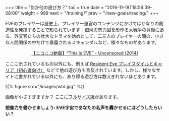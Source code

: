+++
title = "何か他の遊び方？"
toc = true
date = "2016-11-18T18:56:39-08:00"
weight = 999
next = "/training/"
prev = "/new-goals/trading/"
+++

EVEのプレイヤーは歴史上、プレイヤー運営のコンテンツにかけてはかなりの創造性を発揮することで知られています - 銀河の勢力図を形作る大戦争の背後にある、外交官たちの壮大なドラマを始めとして、二三人のプレイヤーの間の、小さな人間関係の中だけで暴露されるスキャンダルなど、様々なものがあります。

<div style="text-align: center;">
<a target="_blank" href="http://www.nicovideo.jp/watch/sm24971863">【ニコニコ動画】“This is EVE” - Uncensored (2014)</a>
</div>

ここに示されているもの以外にも、例えば [Resident Eve プレイスタイルとキャリア（初心者向け）](http://everesearcher.blog.fc2.com/blog-entry-83.html) などで他の遊び方も言及されています。しかし、様々なサイトに書かれている以外にも、あり得る遊び方は数えきれないほどあります。

{{% figure src="/images/wtd.jpg" %}}

画像が小さすぎますか？ ここに[フルサイズ版](/images/wtd.jpg)があります。

**想像力を働かせましょう: EVE宇宙であなたの名声を轟かせるにはどうしたらいい？**
